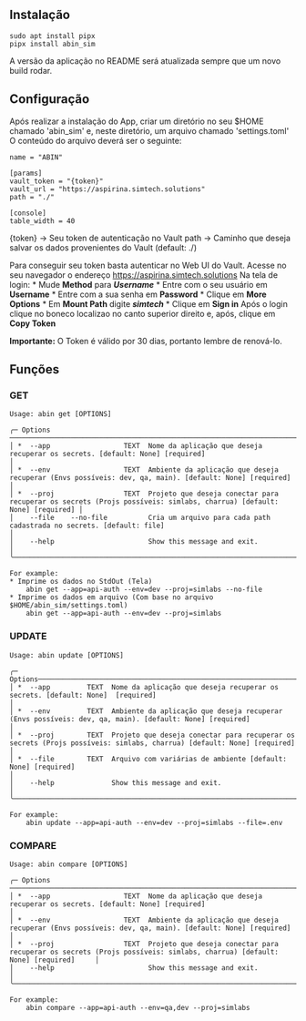 ## Instalação

```
sudo apt install pipx
pipx install abin_sim
```
A versão da aplicação no README será atualizada sempre que um novo build rodar.

## Configuração

Após realizar a instalação do App, criar um diretório no seu $HOME chamado 'abin_sim' e, neste diretório, um arquivo chamado 'settings.toml'
O conteúdo do arquivo deverá ser o seguinte:

```
name = "ABIN"

[params]
vault_token = "{token}"
vault_url = "https://aspirina.simtech.solutions"
path = "./"

[console]
table_width = 40
```
{token} -> Seu token de autenticação no Vault
path    -> Caminho que deseja salvar os dados provenientes do Vault (default: ./)

Para conseguir seu token basta autenticar no Web UI do Vault.
Acesse no seu navegador o endereço https://aspirina.simtech.solutions
Na tela de login:
    * Mude **Method** para ***Username***
    * Entre com o seu usuário em **Username**
    * Entre com a sua senha em **Password**
    * Clique em **More Options**
    * Em **Mount Path** digite ***simtech***
    * Clique em **Sign in**
Após o login clique no boneco localizao no canto superior direito e, após, clique em **Copy Token**

**Importante:** O Token é válido por 30 dias, portanto lembre de renová-lo.

## Funções
    
### GET
    Usage: abin get [OPTIONS]                                                                                                                            
                                                                                                                                                      
    ╭─ Options ────────────────────────────────────────────────────────────────────────────────────────────────────────────────────────────────────────────╮
    │ *  --app                  TEXT  Nome da aplicação que deseja recuperar os secrets. [default: None] [required]                                        │
    │ *  --env                  TEXT  Ambiente da aplicação que deseja recuperar (Envs possíveis: dev, qa, main). [default: None] [required]               │
    │ *  --proj                 TEXT  Projeto que deseja conectar para recuperar os secrets (Projs possíveis: simlabs, charrua) [default: None] [required] │
    │    --file    --no-file          Cria um arquivo para cada path cadastrada no secrets. [default: file]                                                │
    │    --help                       Show this message and exit.                                                                                          │
    ╰──────────────────────────────────────────────────────────────────────────────────────────────────────────────────────────────────────────────────────╯

    For example:
    * Imprime os dados no StdOut (Tela)
        abin get --app=api-auth --env=dev --proj=simlabs --no-file
    * Imprime os dados em arquivo (Com base no arquivo $HOME/abin_sim/settings.toml)
        abin get --app=api-auth --env=dev --proj=simlabs

### UPDATE
    Usage: abin update [OPTIONS] 
                                               
    ╭─ Options─────────────────────────────────────────────────────────────────────────────────────────────────────────────────────────────────────╮
    │ *  --app         TEXT  Nome da aplicação que deseja recuperar os secrets. [default: None]  [required]                                        │
    │ *  --env         TEXT  Ambiente da aplicação que deseja recuperar (Envs possíveis: dev, qa, main). [default: None] [required]                │
    │ *  --proj        TEXT  Projeto que deseja conectar para recuperar os secrets (Projs possíveis: simlabs, charrua) [default: None] [required]  │
    │ *  --file        TEXT  Arquivo com variárias de ambiente [default: None] [required]                                                          │
    │    --help              Show this message and exit.                                                                                           │
    ╰──────────────────────────────────────────────────────────────────────────────────────────────────────────────────────────────────────────────╯

    For example:
        abin update --app=api-auth --env=dev --proj=simlabs --file=.env

### COMPARE
    Usage: abin compare [OPTIONS]

    ╭─ Options ────────────────────────────────────────────────────────────────────────────────────────────────────────────────────────────────────────────────╮
    │ *  --app                  TEXT  Nome da aplicação que deseja recuperar os secrets. [default: None] [required]                                            │
    │ *  --env                  TEXT  Ambiente da aplicação que deseja recuperar (Envs possíveis: dev, qa, main). [default: None] [required]                   │
    │ *  --proj                 TEXT  Projeto que deseja conectar para recuperar os secrets (Projs possíveis: simlabs, charrua) [default: None] [required]     │
    │    --help                       Show this message and exit.                                                                                              │
    ╰──────────────────────────────────────────────────────────────────────────────────────────────────────────────────────────────────────────────────────────╯

    For example:
        abin compare --app=api-auth --env=qa,dev --proj=simlabs